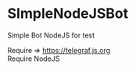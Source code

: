 # SImpleNodeJSBot
Simple Bot NodeJS for test

Require => https://telegraf.js.org
<br>
Require NodeJS
